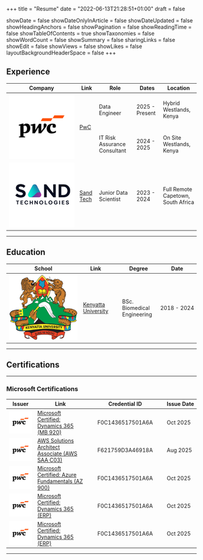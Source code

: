 +++
title = "Resume"
date = "2022-06-13T21:28:51+01:00"
draft = false

showDate = false
showDateOnlyInArticle = false
showDateUpdated = false
showHeadingAnchors = false
showPagination = false
showReadingTime = false
showTableOfContents = true
showTaxonomies = false
showWordCount = false
showSummary = false
sharingLinks = false
showEdit = false
showViews = false
showLikes = false
layoutBackgroundHeaderSpace = false
+++

## Experience

<table>
    <thead>
        <tr>
            <th>Company</th>
            <th>Link</th>
            <th>Role</th>
            <th>Dates</th>
            <th>Location</th>
        </tr>
    </thead>
    <tbody>
        <tr>
            <td rowspan=3><img class="customEntityLogo" src="PwC_logo.svg" alt="PwC logo"/></td>
            <td rowspan=3><a href="https://www.pwc.com/" target="_blank">PwC</a></td>
        </tr>
        <tr>
            <td>Data Engineer</td>
            <td>2025 - Present</td>
            <td>Hybrid </br> Westlands, Kenya</td>
        </tr>
        <tr>
            <td>IT Risk Assurance Consultant</td>
            <td>2024 - 2025</td>
            <td>On Site </br> Westlands, Kenya</td>
        </tr>
        <tr>
            <td><img class="customEntityLogo" src="Sandtechs_Logo.png" alt = "Sandtech_logo"/></td>
            <td><a href="https://sandtech.com/" target="_blank">Sand Tech </a></td>
            <td>Junior Data Scientist</td>
            <td>2023 - 2024</td>
            <td>Full Remote </br> Capetown, South Africa</td>
        </tr>
    </tbody>
</table>

---

## Education

<table>
    <thead>
        <tr>
            <th>School</th>
            <th>Link</th>
            <th style="padding-left: 30px;">Degree</th>
            <th>Date</th>
        </tr>
    </thead>
    <tbody>
        <tr>
            <td rowspan=2><img class="customEntityLogo" src="KU_logo.png"/></td>
            <td rowspan=2><a href="https://www.ku.ac.ke/" target="_blank">Kenyatta </br>University</a></td>
        </tr>
        <tr>
            <td style="padding-left: 30px;">BSc. Biomedical</br> Engineering</td>
            <td style ="white-space: nowrap; text-align: right;" >2018 - 2024 </td>
        </tr>
    </tbody>
</table>

---

## Certifications


---
### Microsoft Certifications

<table>
    <thead>
        <tr>
            <th>Issuer</th>
            <th>Link</th>
            <th style="padding-left: 30px; white-space: nowrap">Credential ID</th>
            <th style ="white-space: nowrap; text-align: right;padding-left: 30px" >Issue Date</th>
        </tr>
    </thead>
    <tbody>
        <tr>
            <td rowspan=2><img class="customEntityLogo" src="PwC_logo.svg" alt="PwC logo"/></td>
            <td rowspan=2><a href="https://www.pwc.com/" target="_blank">Microsoft Certified: Dynamics 365 (MB 920)</a></td>
        </tr>
        <tr>
            <td style="padding-left: 30px;" >F0C1436517501A6A</td>
            <td style ="white-space: nowrap; text-align: left;padding-left: 30px">Oct 2025</td>
        </tr>
        <tr>
            <td rowspan=2><img class="customEntityLogo" src="PwC_logo.svg" alt="PwC logo"/></td>
            <td rowspan=2><a href="https://www.pwc.com/" target="_blank">AWS Solutions Architect Associate (AWS SAA C03)</a></td>
        </tr>
        <tr>
            <td style="padding-left: 30px;" >F621759D3A46918A</td>
            <td style ="white-space: nowrap; text-align: left;padding-left: 30px">Aug 2025</td>
        </tr>
        <tr>
            <td rowspan=2><img class="customEntityLogo" src="PwC_logo.svg" alt="PwC logo"/></td>
            <td rowspan=2><a href="https://www.pwc.com/" target="_blank">Microsoft Certified: Azure Fundamentals (AZ 900)</a></td>
        </tr>
        <tr>
            <td style="padding-left: 30px;" >F0C1436517501A6A</td>
            <td style ="white-space: nowrap; text-align: left;padding-left: 30px">Oct 2025</td>
        </tr>
        <tr>
            <td rowspan=2><img class="customEntityLogo" src="PwC_logo.svg" alt="PwC logo"/></td>
            <td rowspan=2><a href="https://www.pwc.com/" target="_blank">Microsoft Certified: Dynamics 365 (ERP)</a></td>
        </tr>
        <tr>
            <td style="padding-left: 30px;" >F0C1436517501A6A</td>
            <td style ="white-space: nowrap; text-align: left;padding-left: 30px">Oct 2025</td>
        </tr>
        <tr>
            <td rowspan=2><img class="customEntityLogo" src="PwC_logo.svg" alt="PwC logo"/></td>
            <td rowspan=2><a href="https://www.pwc.com/" target="_blank">Microsoft Certified: Dynamics 365 (ERP)</a></td>
        </tr>
        <tr>
            <td style="padding-left: 30px;" >F0C1436517501A6A</td>
            <td style ="white-space: nowrap; text-align: left;padding-left: 30px">Oct 2025</td>
        </tr>
    </tbody>
</table>

---
